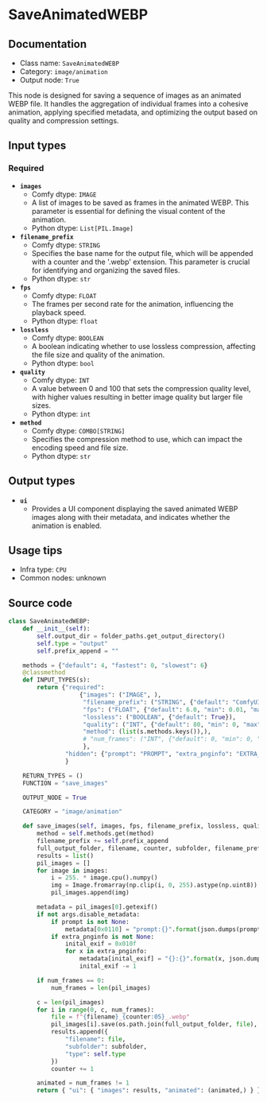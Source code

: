 # SaveAnimatedWEBP
## Documentation
- Class name: `SaveAnimatedWEBP`
- Category: `image/animation`
- Output node: `True`

This node is designed for saving a sequence of images as an animated WEBP file. It handles the aggregation of individual frames into a cohesive animation, applying specified metadata, and optimizing the output based on quality and compression settings.
## Input types
### Required
- **`images`**
    - Comfy dtype: `IMAGE`
    - A list of images to be saved as frames in the animated WEBP. This parameter is essential for defining the visual content of the animation.
    - Python dtype: `List[PIL.Image]`
- **`filename_prefix`**
    - Comfy dtype: `STRING`
    - Specifies the base name for the output file, which will be appended with a counter and the '.webp' extension. This parameter is crucial for identifying and organizing the saved files.
    - Python dtype: `str`
- **`fps`**
    - Comfy dtype: `FLOAT`
    - The frames per second rate for the animation, influencing the playback speed.
    - Python dtype: `float`
- **`lossless`**
    - Comfy dtype: `BOOLEAN`
    - A boolean indicating whether to use lossless compression, affecting the file size and quality of the animation.
    - Python dtype: `bool`
- **`quality`**
    - Comfy dtype: `INT`
    - A value between 0 and 100 that sets the compression quality level, with higher values resulting in better image quality but larger file sizes.
    - Python dtype: `int`
- **`method`**
    - Comfy dtype: `COMBO[STRING]`
    - Specifies the compression method to use, which can impact the encoding speed and file size.
    - Python dtype: `str`
## Output types
- **`ui`**
    - Provides a UI component displaying the saved animated WEBP images along with their metadata, and indicates whether the animation is enabled.
## Usage tips
- Infra type: `CPU`
- Common nodes: unknown


## Source code
```python
class SaveAnimatedWEBP:
    def __init__(self):
        self.output_dir = folder_paths.get_output_directory()
        self.type = "output"
        self.prefix_append = ""

    methods = {"default": 4, "fastest": 0, "slowest": 6}
    @classmethod
    def INPUT_TYPES(s):
        return {"required":
                    {"images": ("IMAGE", ),
                     "filename_prefix": ("STRING", {"default": "ComfyUI"}),
                     "fps": ("FLOAT", {"default": 6.0, "min": 0.01, "max": 1000.0, "step": 0.01}),
                     "lossless": ("BOOLEAN", {"default": True}),
                     "quality": ("INT", {"default": 80, "min": 0, "max": 100}),
                     "method": (list(s.methods.keys()),),
                     # "num_frames": ("INT", {"default": 0, "min": 0, "max": 8192}),
                     },
                "hidden": {"prompt": "PROMPT", "extra_pnginfo": "EXTRA_PNGINFO"},
                }

    RETURN_TYPES = ()
    FUNCTION = "save_images"

    OUTPUT_NODE = True

    CATEGORY = "image/animation"

    def save_images(self, images, fps, filename_prefix, lossless, quality, method, num_frames=0, prompt=None, extra_pnginfo=None):
        method = self.methods.get(method)
        filename_prefix += self.prefix_append
        full_output_folder, filename, counter, subfolder, filename_prefix = folder_paths.get_save_image_path(filename_prefix, self.output_dir, images[0].shape[1], images[0].shape[0])
        results = list()
        pil_images = []
        for image in images:
            i = 255. * image.cpu().numpy()
            img = Image.fromarray(np.clip(i, 0, 255).astype(np.uint8))
            pil_images.append(img)

        metadata = pil_images[0].getexif()
        if not args.disable_metadata:
            if prompt is not None:
                metadata[0x0110] = "prompt:{}".format(json.dumps(prompt))
            if extra_pnginfo is not None:
                inital_exif = 0x010f
                for x in extra_pnginfo:
                    metadata[inital_exif] = "{}:{}".format(x, json.dumps(extra_pnginfo[x]))
                    inital_exif -= 1

        if num_frames == 0:
            num_frames = len(pil_images)

        c = len(pil_images)
        for i in range(0, c, num_frames):
            file = f"{filename}_{counter:05}_.webp"
            pil_images[i].save(os.path.join(full_output_folder, file), save_all=True, duration=int(1000.0/fps), append_images=pil_images[i + 1:i + num_frames], exif=metadata, lossless=lossless, quality=quality, method=method)
            results.append({
                "filename": file,
                "subfolder": subfolder,
                "type": self.type
            })
            counter += 1

        animated = num_frames != 1
        return { "ui": { "images": results, "animated": (animated,) } }

```
